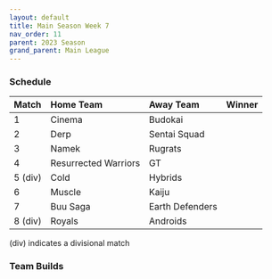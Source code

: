 ```yaml
---
layout: default
title: Main Season Week 7
nav_order: 11
parent: 2023 Season
grand_parent: Main League
---
```

### Schedule

| Match   | Home Team            | Away Team       | Winner |
|:--------|:---------------------|:----------------|:-------|
| 1       | Cinema               | Budokai         |        |
| 2       | Derp                 | Sentai Squad    |        |
| 3       | Namek                | Rugrats         |        |
| 4       | Resurrected Warriors | GT              |        |
| 5 (div) | Cold                 | Hybrids         |        |
| 6       | Muscle               | Kaiju           |        |
| 7       | Buu Saga             | Earth Defenders |        |
| 8 (div) | Royals               | Androids        |        |

(div) indicates a divisional match

### Team Builds

